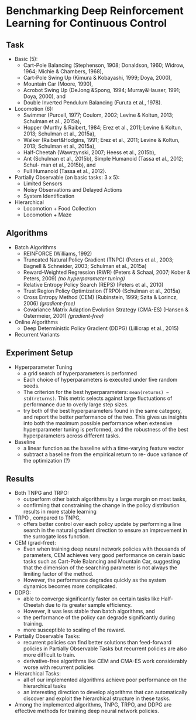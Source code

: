 # Benchmarking Deep Reinforcement Learning for Continuous Control

## Task
* Basic (5):
  * Cart-Pole Balancing (Stephenson, 1908; Donaldson, 1960; Widrow, 1964; Michie & Chambers, 1968), 
  * Cart-Pole Swing Up (Kimura & Kobayashi, 1999; Doya, 2000), 
  * Mountain Car (Moore, 1990), 
  * Acrobot Swing Up (DeJong &Spong, 1994; Murray&Hauser, 1991; Doya, 2000), and 
  * Double Inverted Pendulum Balancing (Furuta et al., 1978).
* Locomotion (6):
  * Swimmer (Purcell, 1977; Coulom, 2002; Levine & Koltun, 2013; Schulman et al., 2015a), 
  * Hopper (Murthy & Raibert, 1984; Erez et al., 2011; Levine & Koltun, 2013; Schulman et al., 2015a), 
  * Walker (Raibert&Hodgins, 1991; Erez et al., 2011; Levine & Koltun, 2013; Schulman et al., 2015a), 
  * Half-Cheetah (Wawrzynski, 2007; Heess et al., 2015b), 
  * Ant (Schulman et al., 2015b), Simple Humanoid (Tassa et al., 2012; Schul- man et al., 2015b), and 
  * Full Humanoid (Tassa et al., 2012).
* Partially Observable (on basic tasks: 3 x 5):
  * Limited Sensors
  * Noisy Observations and Delayed Actions
  * System Identification
* Hierarchical
  * Locomotion + Food Collection
  * Locomotion + Maze
  
## Algorithms
* Batch Algorithms
  * REINFORCE (Williams, 1992)
  * Truncated Natural Policy Gradient (TNPG) (Peters et al., 2003; Bagnell & Schneider, 2003; Schulman et al., 2015a)
  * Reward-Weighted Regression (RWR) (Peters & Schaal, 2007; Kober & Peters, 2009) _(no hyperparameter tuning)_
  * Relative Entropy Policy Search (REPS) (Peters et al., 2010)
  * Trust Region Policy Optimization (TRPO) (Schulman et al., 2015a)
  * Cross Entropy Method (CEM) (Rubinstein, 1999; Szita & Lorincz, 2006) _(gradient-free)_
  * Covariance Matrix Adaption Evolution Strategy (CMA-ES) (Hansen & Ostermeier, 2001) _(gradient-free)_
* Online Algorithms
  * Deep Deterministic Policy Gradient (DDPG) (Lillicrap et al., 2015)
* Recurrent Variants

## Experiment Setup
* Hyperparameter Tuning
  * a grid search of hyperparameters is performed
  * Each choice of hyperparameters is executed under five random seeds.
  * The criterion for the best hyperparameters: `mean(returns) − std(returns)`. 
    This metric selects against large fluctuations of performance due to overly large step sizes.
  * try both of the best hyperparameters found in the same category, and 
    report the better performance of the two. 
    This gives us insights into both the maximum possible performance when extensive hyperparameter tuning is performed, 
    and the robustness of the best hyperparameters across different tasks.  
* Baseline
  * a linear function as the baseline with a time-varying feature vector
  * subtract a baseline from the empirical return to re- duce variance of the optimization (?)
 
 ## Results
 * Both TNPG and TRPO:
   * outperform other batch algorithms by a large margin on most tasks, 
   * confirming that constraining the change in the policy distribution results in more stable learning
 * TRPO , compared to TNPG,
   * offers better control over each policy update by performing a line search in the natural gradient direction to 
   ensure an improvement in the surrogate loss function.
 * CEM (grad-free):
   * Even when training deep neural network policies with thousands of parameters, 
     CEM achieves very good performance on cerain basic tasks such as Cart-Pole Balancing and Mountain Car, 
     suggesting that the dimension of the searching parameter is not always the limiting factor of the method. 
   * However, the performance degrades quickly as the system dynamics becomes more complicated.
 * DDPG: 
   * able to converge significantly faster on certain tasks like Half-Cheetah due to its greater sample efficiency. 
   * However, it was less stable than batch algorithms, and 
   * the performance of the policy can degrade significantly during training. 
   * more susceptible to scaling of the reward.
 * Partially Observable Tasks:
   * recurrent policies can find better solutions than feed-forward policies in Partially Observable Tasks but 
   recurrent policies are also more difficult to train.
   * derivative-free algorithms like CEM and CMA-ES work considerably worse with recurrent policies
 * Hierarchical Tasks:
   * all of our implemented algorithms achieve poor performance on the hierarchical tasks
   * an interesting direction to develop algorithms that can automatically discover and 
   exploit the hierarchical structure in these tasks.
* Among the implemented algorithms, TNPG, TRPO, and DDPG are effective methods for training deep neural network policies.
